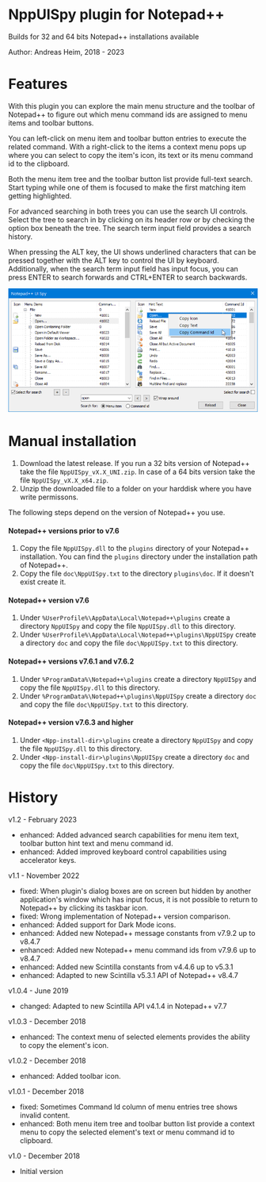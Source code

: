 # NppUISpy plugin for Notepad++

Builds for 32 and 64 bits Notepad++ installations available

Author: Andreas Heim, 2018 - 2023


# Features

With this plugin you can explore the main menu structure and the toolbar of Notepad++ to figure out which menu command ids are assigned to menu items and toolbar buttons.

You can left-click on menu item and toolbar button entries to execute the related command. With a right-click to the items a context menu pops up where you can select to copy the item's icon, its text or its menu command id to the clipboard.

Both the menu item tree and the toolbar button list provide full-text search. Start typing while one of them is focused to make the first matching item getting highlighted.

For advanced searching in both trees you can use the search UI controls. Select the tree to search in by clicking on its header row or by checking the option box beneath the tree. The search term input field provides a search history.

When pressing the ALT key, the UI shows underlined characters that can be pressed together with the ALT key to control the UI by keyboard. Additionally, when the search term input field has input focus, you can press ENTER to search forwards and CTRL+ENTER to search backwards.

![Main dialog](NppUISpy.png)


# Manual installation

1. Download the latest release. If you run a 32 bits version of Notepad++ take the file `NppUISpy_vX.X_UNI.zip`. In case of a 64 bits version take the file `NppUISpy_vX.X_x64.zip`.
2. Unzip the downloaded file to a folder on your harddisk where you have write permissons.

The following steps depend on the version of Notepad++ you use.


#### Notepad++ versions prior to v7.6

1. Copy the file `NppUISpy.dll` to the `plugins` directory of your Notepad++ installation. You can find the `plugins` directory under the installation path of Notepad++.
2. Copy the file `doc\NppUISpy.txt` to the directory `plugins\doc`. If it doesn't exist create it.


#### Notepad++ version v7.6

1. Under `%UserProfile%\AppData\Local\Notepad++\plugins` create a directory `NppUISpy` and copy the file `NppUISpy.dll` to this directory.
2. Under `%UserProfile%\AppData\Local\Notepad++\plugins\NppUISpy` create a directory `doc` and copy the file `doc\NppUISpy.txt` to this directory.


#### Notepad++ versions v7.6.1 and v7.6.2
1. Under `%ProgramData%\Notepad++\plugins` create a directory `NppUISpy` and copy the file `NppUISpy.dll` to this directory.
2. Under `%ProgramData%\Notepad++\plugins\NppUISpy` create a directory `doc` and copy the file `doc\NppUISpy.txt` to this directory.


#### Notepad++ version v7.6.3 and higher
1. Under `<Npp-install-dir>\plugins` create a directory `NppUISpy` and copy the file `NppUISpy.dll` to this directory.
2. Under `<Npp-install-dir>\plugins\NppUISpy` create a directory `doc` and copy the file `doc\NppUISpy.txt` to this directory.


# History

v1.2 - February 2023
- enhanced: Added advanced search capabilities for menu item text, toolbar button hint text and menu command id.
- enhanced: Added improved keyboard control capabilities using accelerator keys.


v1.1 - November 2022
- fixed:    When plugin's dialog boxes are on screen but hidden by another application's window which has input focus, it is not possible to return to Notepad++ by clicking its taskbar icon.
- fixed:    Wrong implementation of Notepad++ version comparison.
- enhanced: Added support for Dark Mode icons.
- enhanced: Added new Notepad++ message constants from v7.9.2 up to v8.4.7
- enhanced: Added new Notepad++ menu command ids from v7.9.6 up to v8.4.7
- enhanced: Added new Scintilla constants from v4.4.6 up to v5.3.1
- enhanced: Adapted to new Scintilla v5.3.1 API of Notepad++ v8.4.7


v1.0.4 - June 2019
- changed:  Adapted to new Scintilla API v4.1.4 in Notepad++ v7.7


v1.0.3 - December 2018
- enhanced: The context menu of selected elements provides the ability to copy the element's icon.


v1.0.2 - December 2018
- enhanced: Added toolbar icon.


v1.0.1 - December 2018
- fixed: Sometimes Command Id column of menu entries tree shows invalid content.
- enhanced: Both menu item tree and toolbar button list provide a context menu to copy the selected element's text or menu command id to clipboard.


v1.0 - December 2018
- Initial version

